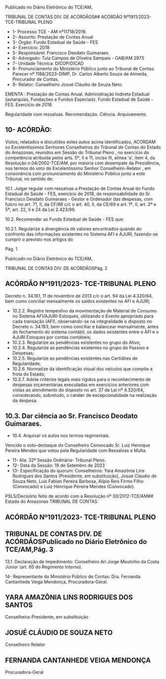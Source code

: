 Publicado  no  Diário  Eletrônico do TCE/AM,

TRIBUNAL DE CONTAS DIV. DE ACÓRDÃOS## ACÓRDÃO Nº1911/2023- TCE-TRIBUNAL PLENO

- 1- Processo TCE - AM nº11718/2019.
- 2- Assunto: Prestação de Contas Anual
- 3- Órgão: Fundo Estadual de Saúde - FES
- 4- Exercício: 2018
- 5- Responsável: Francisco Deodato Guimaraes
- 6- Advogado: Tula Campos de Oliveira Sampaio - OAB/AM 2973
- 7- Unidade Técnica: DICOP/DICAD
- 8- Pronunciamento  do  Ministério  Público  junto  ao  Tribunal  de  Contas: Parecer  nº 1188/2023-DIMP, Dr. Carlos Alberto Souza de Almeida, Procurador de Contas.
- 9- Relator: Conselheiro Josué Cláudio de Souza Neto.

EMENTA : Prestação de Contas Anual. Administração Indireta Estadual (autarquias, Fundações e Fundos Especiais). Fundo Estadual de Saúde - FES. Exercício de 2018.

Regularidade com ressalvas. Recomendação. Ciência. Arquivamento.

## 10-  ACÓRDÃO:

Vistos, relatados e discutidos estes autos acima identificados, ACORDAM os Excelentíssimos Senhores Conselheiros do Tribunal de Contas do Estado do Amazonas, reunidos em Sessão do Tribunal Pleno , no exercício da competência atribuída pelos arts. 5º,  II  e  11,  inciso  III,  alínea  'a',  item  4,  da  Resolução  n.04/2002-TCE/AM, por  maioria com  desempate  da  Presidência, nos  termos  do  voto  do  Excelentíssimo  Senhor Conselheiro-Relator , em consonância com pronunciamento do Ministério Público junto a este Tribunal, no sentido de:

10.1.  Julgar regular com ressalvas a Prestação de Contas Anual do Fundo Estadual de Saúde - FES, exercício de 2018, de responsabilidade do Sr. Francisco Deodato Guimaraes -  Gestor  e  Ordenador  das  despesas, com fulcro no art. 71, II, da CF/88 c/c o art. 40, II, da CE/89 e art. 1º, II, art. 2º e 5º, art. 22, II e 24 da Lei 2.423/96.

10.2.  Recomendar ao Fundo Estadual de Saúde - FES que:

10.2.1. Regularize a divergência de valores encontrados quando do confronto das informações existentes no Sistema AFI e  AJURI, fazendo-se  cumprir  o  previsto  nos  artigos  do

Pág. 1

Publicado  no  Diário  Eletrônico do TCE/AM,

TRIBUNAL DE CONTAS DIV. DE ACÓRDÃOSPág. 2

## ACÓRDÃO Nº1911/2023- TCE-TRIBUNAL PLENO

Decreto n. 34.161, 11 de novembro de 2013 c/c o art. 94 da  Lei  4.320/64,  bem  como  conciliar  mensalmente  os saldos existentes no AFI e AJURI;

- 10.2.2. Registre  tempestivo  da  movimentação  de  Material  de Consumo no Sistema AFI/AJURI-Estoques, utilizando o Evento apropriado para cada transação (AFI), observando-se na integralidade o disposto no Decreto n. 34.163,  bem  como  conciliar  e  balancear  mensalmente, antes  do  fechamento  do  sistema  contábil,  os  dados existentes entre o AFI e o  AJURI Estoques por contas contábeis;
- 10.2.3. Regularize as pendências existentes no grupo do Ativo;
- 10.2.4. Regularize as pendências existentes no grupo do Passivo e Despesas;
- 10.2.5. Regularize  as  pendências  existentes  nas  Certidões  de Regularidade;
- 10.2.6. Normatize da identificação visual dos veículos que compõe a frota do Estado;
- 10.2.7. Adote critérios legais mais rígidos para o reconhecimento de despesas orçamentárias executadas em exercícios anteriores com vistas ao atendimento do disposto  no  art.  37  da  Lei  nº  4.320/64,  considerando, sobretudo, o caráter de excepcionalidade na realização da despesa.

## 10.3.  Dar ciência ao Sr. Francisco Deodato Guimaraes.

- 10.4.  Arquivar os autos nos termos regimentais.

Vencido o voto-destaque do Conselheiro Convocado Sr. Luiz Henrique Pereira Mendes que votou pela Regularidade com Ressalvas e Multa.

- 11-  Ata: 32ª Sessão Ordinária- Tribunal Pleno.
- 12-  Data da Sessão: 19 de Setembro de 2023
- 13-  Especificação  do  quorum: Conselheiros:  Yara  Amazônia  Lins  Rodrigues  dos Santos  (Presidente,  em  substituição),  Josué  Cláudio  de  Souza  Neto,  Luis  Fabian Pereira Barbosa, Alípio Reis Firmo Filho (Convocado) e Luiz Henrique Pereira Mendes (Convocado).

PSLS/Decisório feito de acordo com a Resolução nº 30/2012-TCE/AM## Estado do Amazonas TRIBUNAL DE CONTAS

## ACÓRDÃO Nº1911/2023- TCE-TRIBUNAL PLENO

## TRIBUNAL DE CONTAS DIV. DE ACÓRDÃOSPublicado  no  Diário  Eletrônico do TCE/AM,Pág. 3

13.1. Declaração de Impedimento: Conselheiro Ari Jorge Moutinho da Costa Júnior (art. 65 do Regimento Interno).

14-  Representante do Ministério Público de Contas: Dra. Fernanda Cantanhede Veiga Mendonça, Procuradora-Geral.

## YARA AMAZÔNIA LINS RODRIGUES DOS SANTOS

Conselheira-Presidente, em substituição

## JOSUÉ CLÁUDIO DE SOUZA NETO

Conselheiro Relator

## FERNANDA CANTANHEDE VEIGA MENDONÇA

Procuradora-Geral
